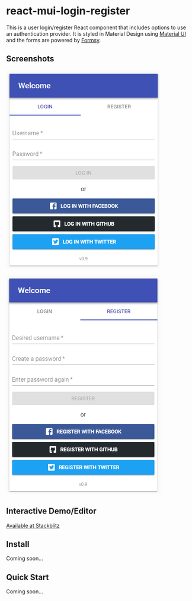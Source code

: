 # react-mui-login-register

This is a user login/register React component that includes options to use an authentication provider.
It is styled in Material Design using [Material UI](https://material-ui-next.com/)
and the forms are powered by [Formsy](https://github.com/formsy/formsy-react).

## Screenshots

![](docs/screenshot-login.png)

![](docs/screenshot-register.png)

## Interactive Demo/Editor

[Available at Stackblitz](https://stackblitz.com/edit/demo-login-register)

## Install

Coming soon...

## Quick Start

Coming soon...
